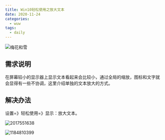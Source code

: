 ```yaml
---
title: Win10轻松使用之放大文本
date: 2020-11-24
categories:
  - wuw
tags:
  - daily
---
```


![梅花和雪](https://gitee.com/snowyan/image/raw/master/1606185001_20201124102955980_1551275912.jpg)

<!-- more -->

## 需求说明

在屏幕较小的显示器上显示文本看起来会比较小，通过全局的缩放，图标和文字就会显得有一些不协调，这里介绍单独的文本放大的方式。

## 解决办法

设置=》轻松使用=》显示：放大文本。

![2017551638](https://gitee.com/snowyan/image/raw/master/1606185370_20201124103558274_203276998.jpg)

![1184810399](https://gitee.com/snowyan/image/raw/master/1606185370_20201124103603371_531187315.jpg)